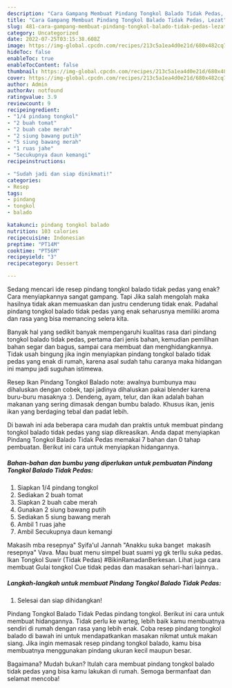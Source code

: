 ```yaml
---
description: "Cara Gampang Membuat Pindang Tongkol Balado Tidak Pedas, Lezat"
title: "Cara Gampang Membuat Pindang Tongkol Balado Tidak Pedas, Lezat"
slug: 481-cara-gampang-membuat-pindang-tongkol-balado-tidak-pedas-lezat
category: Uncategorized
date: 2022-07-25T03:15:38.608Z
image: https://img-global.cpcdn.com/recipes/213c5a1ea4d0e21d/680x482cq70/pindang-tongkol-balado-tidak-pedas-foto-resep-utama.jpg
hideToc: false
enableToc: true
enableTocContent: false
thumbnail: https://img-global.cpcdn.com/recipes/213c5a1ea4d0e21d/680x482cq70/pindang-tongkol-balado-tidak-pedas-foto-resep-utama.jpg
cover: https://img-global.cpcdn.com/recipes/213c5a1ea4d0e21d/680x482cq70/pindang-tongkol-balado-tidak-pedas-foto-resep-utama.jpg
author: Admin
authorAv: notfound
ratingvalue: 3.9
reviewcount: 9
recipeingredient:
- "1/4 pindang tongkol"
- "2 buah tomat"
- "2 buah cabe merah"
- "2 siung bawang putih"
- "5 siung bawang merah"
- "1 ruas jahe"
- "Secukupnya daun kemangi"
recipeinstructions:

- "Sudah jadi dan siap dinikmati!"
categories:
- Resep
tags:
- pindang
- tongkol
- balado

katakunci: pindang tongkol balado 
nutrition: 103 calories
recipecuisine: Indonesian
preptime: "PT14M"
cooktime: "PT56M"
recipeyield: "3"
recipecategory: Dessert

---
```



Sedang mencari ide resep pindang tongkol balado tidak pedas yang enak? Cara menyiapkannya sangat gampang. Tapi Jika salah mengolah maka hasilnya tidak akan memuaskan dan justru cenderung tidak enak. Padahal pindang tongkol balado tidak pedas yang enak seharusnya memiliki aroma dan rasa yang bisa memancing selera kita.


Banyak hal yang sedikit banyak mempengaruhi kualitas rasa dari pindang tongkol balado tidak pedas, pertama dari jenis bahan, kemudian pemilihan bahan segar dan bagus, sampai cara membuat dan menghidangkannya. Tidak usah bingung jika ingin menyiapkan pindang tongkol balado tidak pedas yang enak di rumah, karena asal sudah tahu caranya maka hidangan ini mampu jadi suguhan istimewa.

Resep Ikan Pindang Tongkol Balado note: awalnya bumbunya mau dihaluskan dengan cobek, tapi jadinya dihaluskan pakai blender karena buru-buru masaknya :). Dendeng, ayam, telur, dan ikan adalah bahan makanan yang sering dimasak dengan bumbu balado. Khusus ikan, jenis ikan yang berdaging tebal dan padat lebih.


Di bawah ini ada beberapa cara mudah dan praktis untuk membuat pindang tongkol balado tidak pedas yang siap dikreasikan. Anda dapat menyiapkan Pindang Tongkol Balado Tidak Pedas memakai 7 bahan dan 0 tahap pembuatan. Berikut ini cara untuk menyiapkan hidangannya.

<!--inarticleads1-->

##### Bahan-bahan dan bumbu yang diperlukan untuk pembuatan Pindang Tongkol Balado Tidak Pedas:

1. Siapkan 1/4 pindang tongkol
1. Sediakan 2 buah tomat
1. Siapkan 2 buah cabe merah
1. Gunakan 2 siung bawang putih
1. Sediakan 5 siung bawang merah
1. Ambil 1 ruas jahe
1. Ambil Secukupnya daun kemangi


Makasih mba resepnya&#34; Syifa&#39;ul Jannah &#34;Anakku suka banget ️ makasih resepnya&#34; Vava. Mau buat menu simpel buat suami yg gk terllu suka pedas. Ikan Tongkol Suwir (Tidak Pedas) #BikinRamadanBerkesan. Lihat juga cara membuat Gulai tongkol Cue tidak pedas dan masakan sehari-hari lainnya.. 

<!--inarticleads2-->

##### Langkah-langkah untuk membuat Pindang Tongkol Balado Tidak Pedas:


1. Selesai dan siap dihidangkan!

Pindang Tongkol Balado Tidak Pedas pindang tongkol. Berikut ini cara untuk membuat hidangannya. Tidak perlu ke warteg, lebih baik kamu membuatnya sendiri di rumah dengan rasa yang lebih enak. Coba resep pindang tongkol balado di bawah ini untuk mendapatkankan masakan nikmat untuk makan siang. Jika ingin memasak resep pindang tongkol balado, kamu bisa membuatnya menggunakan pindang ukuran kecil maupun besar. 

Bagaimana? Mudah bukan? Itulah cara membuat pindang tongkol balado tidak pedas yang bisa kamu lakukan di rumah. Semoga bermanfaat dan selamat mencoba!
